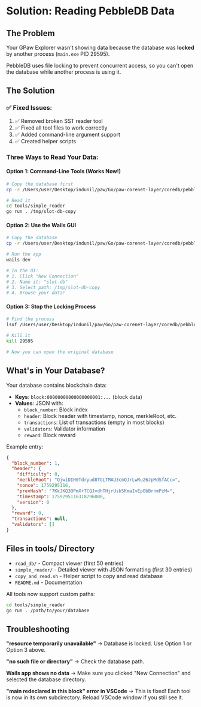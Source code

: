 # Solution: Reading PebbleDB Data

## The Problem
Your GPaw Explorer wasn't showing data because the database was **locked** by another process (`main.exe` PID 29595).

PebbleDB uses file locking to prevent concurrent access, so you can't open the database while another process is using it.

## The Solution

### ✅ Fixed Issues:
1. ✅ Removed broken SST reader tool
2. ✅ Fixed all tool files to work correctly
3. ✅ Added command-line argument support
4. ✅ Created helper scripts

### Three Ways to Read Your Data:

#### Option 1: Command-Line Tools (Works Now!)
```bash
# Copy the database first
cp -r /Users/user/Desktop/indunil/paw/Go/paw-corenet-layer/coredb/pebbledb/slot-db /tmp/slot-db-copy

# Read it
cd tools/simple_reader
go run . /tmp/slot-db-copy
```

#### Option 2: Use the Wails GUI
```bash
# Copy the database
cp -r /Users/user/Desktop/indunil/paw/Go/paw-corenet-layer/coredb/pebbledb/slot-db /tmp/slot-db-copy

# Run the app
wails dev

# In the UI:
# 1. Click "New Connection"
# 2. Name it: "slot-db"
# 3. Select path: /tmp/slot-db-copy
# 4. Browse your data!
```

#### Option 3: Stop the Locking Process
```bash
# Find the process
lsof /Users/user/Desktop/indunil/paw/Go/paw-corenet-layer/coredb/pebbledb/slot-db

# Kill it
kill 29595

# Now you can open the original database
```

## What's in Your Database?

Your database contains blockchain data:

- **Keys**: `block:00000000000000000001:...` (block data)
- **Values**: JSON with:
  - `block_number`: Block index
  - `header`: Block header with timestamp, nonce, merkleRoot, etc.
  - `transactions`: List of transactions (empty in most blocks)
  - `validators`: Validator information
  - `reward`: Block reward

Example entry:
```json
{
  "block_number": 1,
  "header": {
    "difficulty": 0,
    "merkleRoot": "QjwiDIH0Tdryud8TGLTMAU3cmQJrLwRu26JpMdSfACc=",
    "nonce": 1759295116,
    "prevHash": "7KkJKQ3OPmX+TCQJvdhTHjrUsk5KmaIvEpObBrnmPzM=",
    "timestamp": 1759295116318796000,
    "version": 0
  },
  "reward": 0,
  "transactions": null,
  "validators": []
}
```

## Files in tools/ Directory

- `read_db/` - Compact viewer (first 50 entries)
- `simple_reader/` - Detailed viewer with JSON formatting (first 30 entries)
- `copy_and_read.sh` - Helper script to copy and read database
- `README.md` - Documentation

All tools now support custom paths:
```bash
cd tools/simple_reader
go run . /path/to/your/database
```

## Troubleshooting

**"resource temporarily unavailable"**
→ Database is locked. Use Option 1 or Option 3 above.

**"no such file or directory"**
→ Check the database path.

**Wails app shows no data**
→ Make sure you clicked "New Connection" and selected the database directory.

**"main redeclared in this block" error in VSCode**
→ This is fixed! Each tool is now in its own subdirectory. Reload VSCode window if you still see it.

